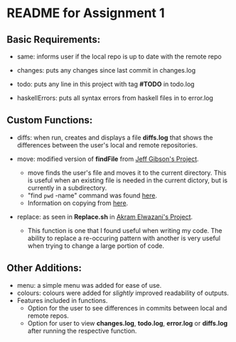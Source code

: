 # README for Assignment 1

## Basic Requirements:

- same: informs user if the local repo is up to date with the remote repo

- changes: puts any changes since last commit in changes.log

- todo: puts any line in this project with tag **#TODO** in todo.log

- haskellErrors: puts all syntax errors from haskell files in to error.log

## Custom Functions:

   - diffs: when run, creates and displays a file **diffs.log** that shows the differences between the user's local and remote repositories.

   - move: modified version of **findFile** from [Jeff Gibson's Project](https://github.com/gibsoj12/CS1XA3/blob/master/ProjectAnalyze.sh/). 
     - move finds the user's file and moves it to the current directory. This is useful when an existing file is needed in the current dictory, but is currently in          a subdirectory.
     - "find `pwd` -name" command was found [here](https://stackoverflow.com/questions/246215/how-can-i-list-files-with-their-absolute-path-in-linux).
     - Information on copying from [here](https://askubuntu.com/questions/835657/copy-file-to-current-directory).
   - replace: as seen in **Replace.sh** in [Akram Elwazani's Project](https://github.com/elwazana/CS1XA3/blob/master/Assign1/Replace.sh).
     - This function is one that I found useful when writing my code. The ability to replace a re-occuring pattern with another is very useful when trying to change a       large portion of code. 

## Other Additions:
   - menu: a simple menu was added for ease of use.
   - colours: colours were added for *slightly* improved readability of outputs.
   - Features included in functions.
      - Option for the user to see differences in commits between local and remote repos.
      - Option for user to view **changes.log**, **todo.log**, **error.log** or **diffs.log** after running the respective function.

